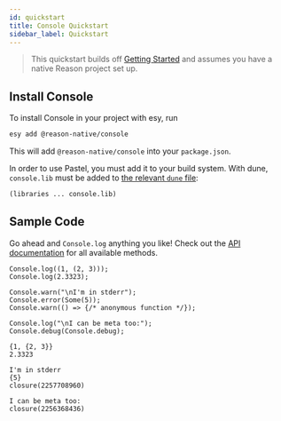 ```yaml
---
id: quickstart
title: Console Quickstart
sidebar_label: Quickstart
---
```


> This quickstart builds off [Getting Started](../getting-started) and assumes you have a native Reason project set up.

## Install Console

To install Console in your project with esy, run
```sh
esy add @reason-native/console
```

This will add `@reason-native/console` into your `package.json`.

In order to use Pastel, you must add it to your build system. With dune, `console.lib` must be added to [the relevant `dune` file](https://jbuilder.readthedocs.io/en/latest/dune-files.html#library-dependencies):

```lisp
(libraries ... console.lib)
```

## Sample Code

Go ahead and `Console.log` anything you like! Check out the [API documentation](./api) for all available methods.

```re
Console.log((1, (2, 3)));
Console.log(2.3323);

Console.warn("\nI'm in stderr");
Console.error(Some(5));
Console.warn(() => {/* anonymous function */});

Console.log("\nI can be meta too:");
Console.debug(Console.debug);
```
```sh-stacked
{1, {2, 3}}
2.3323

I'm in stderr
{5}
closure(2257708960)

I can be meta too:
closure(2256368436)
```
